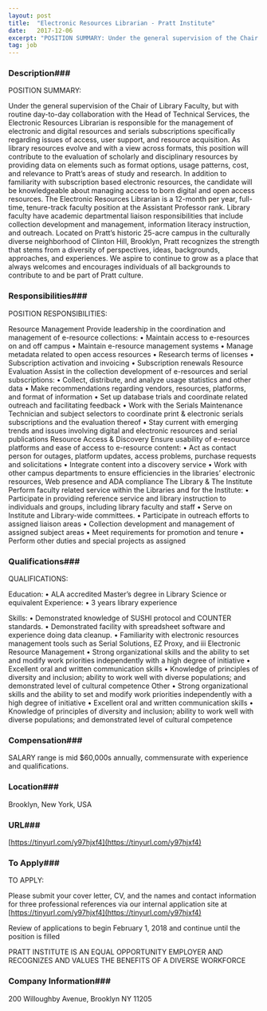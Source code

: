 ```yaml
---
layout: post
title:  "Electronic Resources Librarian - Pratt Institute"
date:   2017-12-06
excerpt: "POSITION SUMMARY: Under the general supervision of the Chair of Library Faculty, but with routine day-to-day collaboration with the Head of Technical Services, the Electronic Resources Librarian is responsible for the management of electronic and digital resources and serials subscriptions specifically regarding issues of access, user support, and resource acquisition...."
tag: job
---
```


### Description###

POSITION SUMMARY:

Under the general supervision of the Chair of Library Faculty, but with routine day-to-day collaboration with the Head of Technical Services, the Electronic Resources Librarian is responsible for the management of electronic and digital resources and serials subscriptions specifically regarding issues of access, user support, and resource acquisition. As library resources evolve and with a view across formats, this position will contribute to the evaluation of scholarly and disciplinary resources by providing data on elements such as format options, usage patterns, cost, and relevance to Pratt’s areas of study and research. In addition to familiarity with subscription based electronic resources, the candidate will be knowledgeable about managing access to born digital and open access resources.
The Electronic Resources Librarian is a 12-month per year, full-time, tenure-track faculty position at the Assistant Professor rank. Library faculty have academic departmental liaison responsibilities that include collection development and management, information literacy instruction, and outreach. Located on Pratt’s historic 25-acre campus in the culturally diverse neighborhood of Clinton Hill, Brooklyn, Pratt recognizes the strength that stems from a diversity of perspectives, ideas, backgrounds, approaches, and experiences. We aspire to continue to grow as a place that always welcomes and encourages individuals of all backgrounds to contribute to and be part of Pratt culture.



### Responsibilities###

POSITION RESPONSIBILITIES:

Resource Management
Provide leadership in the coordination and management of e-resource collections:
•	Maintain access to e-resources on and off campus
•	Maintain e-resource management systems
•	Manage metadata related to open access resources
•	Research terms of licenses
•	Subscription activation and invoicing
•	Subscription renewals
Resource Evaluation
Assist in the collection development of e-resources and serial subscriptions:
•	Collect, distribute, and analyze usage statistics and other data
•	Make recommendations regarding vendors, resources, platforms, and format of information
•	Set up database trials and coordinate related outreach and facilitating feedback
•	Work with the Serials Maintenance Technician and subject selectors to coordinate print & electronic serials subscriptions and the evaluation thereof
•	Stay current with emerging trends and issues involving digital and electronic resources and serial publications
Resource Access & Discovery
Ensure usability of e-resource platforms and ease of access to e-resource content:
•	Act as contact person for outages, platform updates, access problems, purchase requests and solicitations
•	Integrate content into a discovery service
•	Work with other campus departments to ensure efficiencies in the libraries’ electronic resources, Web presence and ADA compliance
The Library & The Institute
Perform faculty related service within the Libraries and for the Institute:
•	Participate in providing reference service and library instruction to individuals and groups, including library faculty and staff
•	Serve on Institute and Library-wide committees.
•	Participate in outreach efforts to assigned liaison areas
•	Collection development and management of assigned subject areas
•	Meet requirements for promotion and tenure
•	Perform other duties and special projects as assigned



### Qualifications###

QUALIFICATIONS:

Education:
•	ALA accredited Master’s degree in Library Science or equivalent
Experience:
•	3 years library experience
 
Skills:
•	Demonstrated knowledge of SUSHI protocol and COUNTER standards.
•	Demonstrated facility with spreadsheet software and experience doing data cleanup.
•	Familiarity with electronic resources management tools such as Serial Solutions, EZ Proxy, and iii Electronic Resource Management
•	Strong organizational skills and the ability to set and modify work priorities independently with a high degree of initiative
•	Excellent oral and written communication skills
•	Knowledge of principles of diversity and inclusion; ability to work well with diverse populations; and demonstrated level of cultural competence
Other
•	Strong organizational skills and the ability to set and modify work priorities independently with a high degree of initiative
•	Excellent oral and written communication skills
•	Knowledge of principles of diversity and inclusion; ability to work well with diverse populations; and demonstrated level of cultural competence



### Compensation###

SALARY range is mid $60,000s annually, commensurate with experience and qualifications.


### Location###

Brooklyn, New York, USA


### URL###

[https://tinyurl.com/y97hjxf4](https://tinyurl.com/y97hjxf4)

### To Apply###

TO APPLY:

Please submit your cover letter, CV, and the names and contact information for three professional references via our internal application site at [https://tinyurl.com/y97hjxf4](https://tinyurl.com/y97hjxf4)

Review of applications to begin February 1, 2018 and continue until the position is filled

 
PRATT INSTITUTE IS AN EQUAL OPPORTUNITY EMPLOYER AND RECOGNIZES AND VALUES THE BENEFITS OF A DIVERSE WORKFORCE




### Company Information###

200 Willoughby Avenue, Brooklyn NY 11205 




